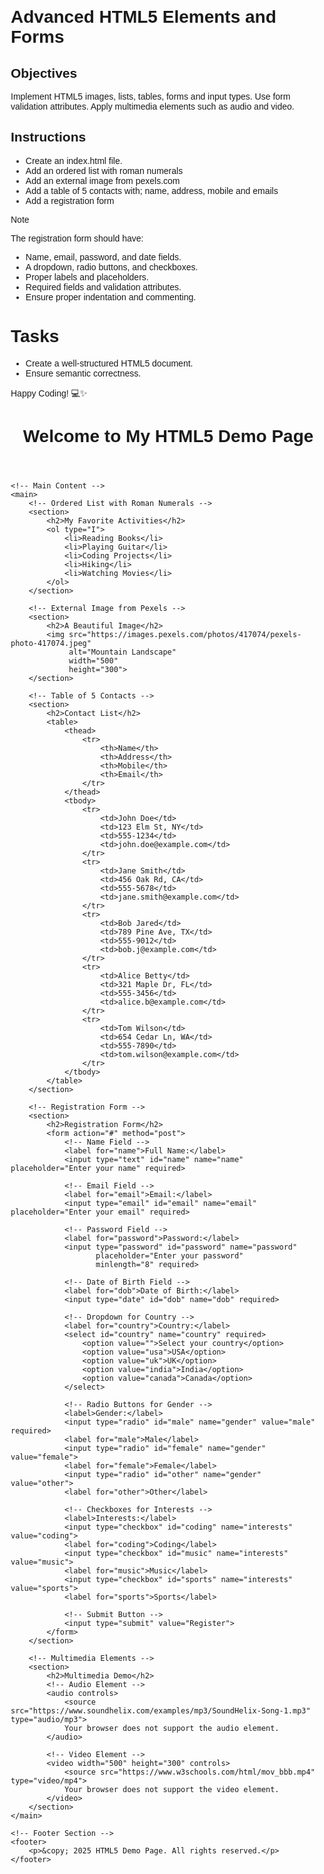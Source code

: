 # Advanced HTML5 Elements and Forms

## Objectives
Implement HTML5 images, lists, tables, forms and input types.
Use form validation attributes.
Apply multimedia elements such as audio and video.

## Instructions

- Create an index.html file.
- Add an ordered list with roman numerals
- Add an external image from pexels.com
- Add a table of 5 contacts with; name, address, mobile and emails
- Add a registration form

>[!NOTE]
>  The registration form should have:
>- Name, email, password, and date fields.
>- A dropdown, radio buttons, and checkboxes.
>- Proper labels and placeholders.
>- Required fields and validation attributes.
>- Ensure proper indentation and commenting.
 
# Tasks
- Create a well-structured HTML5 document.
- Ensure semantic correctness.

Happy Coding! 💻✨






<!DOCTYPE html>
<html lang="en">
<head>
    <meta charset="UTF-8">
    <meta name="viewport" content="width=device-width, initial-scale=1.0">
    <title>HTML5 Demo Page</title>
    <!-- Basic CSS for styling -->
    <style>
        body { font-family: Arial, sans-serif; margin: 20px; }
        table { border-collapse: collapse; width: 100%; }
        th, td { border: 1px solid #ddd; padding: 8px; text-align: left; }
        th { background-color: #f2f2f2; }
        form { max-width: 400px; margin-top: 20px; }
        label { display: block; margin-bottom: 5px; }
        input, select { width: 100%; padding: 8px; margin-bottom: 10px; }
    </style>
</head>
<body>
    <!-- Header Section -->
    <header>
        <h1>Welcome to My HTML5 Demo Page</h1>
    </header>

    <!-- Main Content -->
    <main>
        <!-- Ordered List with Roman Numerals -->
        <section>
            <h2>My Favorite Activities</h2>
            <ol type="I">
                <li>Reading Books</li>
                <li>Playing Guitar</li>
                <li>Coding Projects</li>
                <li>Hiking</li>
                <li>Watching Movies</li>
            </ol>
        </section>

        <!-- External Image from Pexels -->
        <section>
            <h2>A Beautiful Image</h2>
            <img src="https://images.pexels.com/photos/417074/pexels-photo-417074.jpeg" 
                 alt="Mountain Landscape" 
                 width="500" 
                 height="300">
        </section>

        <!-- Table of 5 Contacts -->
        <section>
            <h2>Contact List</h2>
            <table>
                <thead>
                    <tr>
                        <th>Name</th>
                        <th>Address</th>
                        <th>Mobile</th>
                        <th>Email</th>
                    </tr>
                </thead>
                <tbody>
                    <tr>
                        <td>John Doe</td>
                        <td>123 Elm St, NY</td>
                        <td>555-1234</td>
                        <td>john.doe@example.com</td>
                    </tr>
                    <tr>
                        <td>Jane Smith</td>
                        <td>456 Oak Rd, CA</td>
                        <td>555-5678</td>
                        <td>jane.smith@example.com</td>
                    </tr>
                    <tr>
                        <td>Bob Jared</td>
                        <td>789 Pine Ave, TX</td>
                        <td>555-9012</td>
                        <td>bob.j@example.com</td>
                    </tr>
                    <tr>
                        <td>Alice Betty</td>
                        <td>321 Maple Dr, FL</td>
                        <td>555-3456</td>
                        <td>alice.b@example.com</td>
                    </tr>
                    <tr>
                        <td>Tom Wilson</td>
                        <td>654 Cedar Ln, WA</td>
                        <td>555-7890</td>
                        <td>tom.wilson@example.com</td>
                    </tr>
                </tbody>
            </table>
        </section>

        <!-- Registration Form -->
        <section>
            <h2>Registration Form</h2>
            <form action="#" method="post">
                <!-- Name Field -->
                <label for="name">Full Name:</label>
                <input type="text" id="name" name="name" placeholder="Enter your name" required>

                <!-- Email Field -->
                <label for="email">Email:</label>
                <input type="email" id="email" name="email" placeholder="Enter your email" required>

                <!-- Password Field -->
                <label for="password">Password:</label>
                <input type="password" id="password" name="password" 
                       placeholder="Enter your password" 
                       minlength="8" required>

                <!-- Date of Birth Field -->
                <label for="dob">Date of Birth:</label>
                <input type="date" id="dob" name="dob" required>

                <!-- Dropdown for Country -->
                <label for="country">Country:</label>
                <select id="country" name="country" required>
                    <option value="">Select your country</option>
                    <option value="usa">USA</option>
                    <option value="uk">UK</option>
                    <option value="india">India</option>
                    <option value="canada">Canada</option>
                </select>

                <!-- Radio Buttons for Gender -->
                <label>Gender:</label>
                <input type="radio" id="male" name="gender" value="male" required>
                <label for="male">Male</label>
                <input type="radio" id="female" name="gender" value="female">
                <label for="female">Female</label>
                <input type="radio" id="other" name="gender" value="other">
                <label for="other">Other</label>

                <!-- Checkboxes for Interests -->
                <label>Interests:</label>
                <input type="checkbox" id="coding" name="interests" value="coding">
                <label for="coding">Coding</label>
                <input type="checkbox" id="music" name="interests" value="music">
                <label for="music">Music</label>
                <input type="checkbox" id="sports" name="interests" value="sports">
                <label for="sports">Sports</label>

                <!-- Submit Button -->
                <input type="submit" value="Register">
            </form>
        </section>

        <!-- Multimedia Elements -->
        <section>
            <h2>Multimedia Demo</h2>
            <!-- Audio Element -->
            <audio controls>
                <source src="https://www.soundhelix.com/examples/mp3/SoundHelix-Song-1.mp3" type="audio/mp3">
                Your browser does not support the audio element.
            </audio>

            <!-- Video Element -->
            <video width="500" height="300" controls>
                <source src="https://www.w3schools.com/html/mov_bbb.mp4" type="video/mp4">
                Your browser does not support the video element.
            </video>
        </section>
    </main>

    <!-- Footer Section -->
    <footer>
        <p>&copy; 2025 HTML5 Demo Page. All rights reserved.</p>
    </footer>
</body>
</html> 




